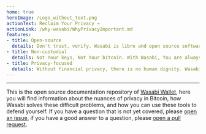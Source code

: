 ```yaml
---
home: true
heroImage: /Logo_without_text.png
actionText: Reclaim Your Privacy →
actionLink: /why-wasabi/WhyPrivacyImportant.md
features:
- title: Open-source
  details: Don't trust, verify. Wasabi is libre and open source software under the MIT license. You have full access to every single line of code, and You can do with it as you please.
- title: Non-custodial
  details: Not Your keys, Not Your bitcoin. With Wasabi, You are always in full control of your private and public keys, You never share them with any third party.
- title: Privacy-focused
  details: Without financial privacy, there is no human dignity. Wasabi is designed with one goal in mind, to protect Your sensitive financial data, on the network level and on the timechain.
---
```


-----

This is the open source documentation repository of [Wasabi Wallet](https://wasabiwallet.io), here you will find information about the nuances of privacy in Bitcoin, how Wasabi solves these difficult problems, and how you can use these tools to defend yourself. If you have a question that is not yet covered, please [open an issue](https://github.com/zkSNACKs/WasabiDoc/issues), if you have a good answer to a question, please [open a pull request](https://github.com/zkSNACKs/WasabiDoc/pulls).
